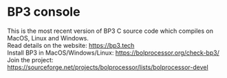 # BP3 console
This is the most recent version of BP3 C source code which compiles on MacOS, Linux and Windows.<br />Read details on the website: https://bp3.tech<br />Install BP3 in MacOS/Windows/Linux: https://bolprocessor.org/check-bp3/<br />Join the project: https://sourceforge.net/projects/bolprocessor/lists/bolprocessor-devel
